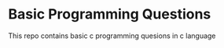 <h1>Basic Programming Questions</h1>
<p> This repo contains basic c programming quesions in c language </p>

